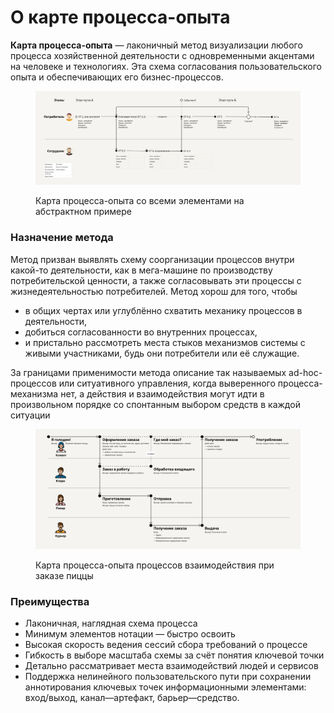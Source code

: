 # О карте процесса-опыта

**Карта процесса-опыта** — лаконичный метод визуализации любого процесса хозяйственной деятельности с одновременными акцентами на человеке и технологиях. Эта схема согласования пользовательского опыта и обеспечивающих его бизнес-процессов.

<figure><img src="https://github.com/Byndyusoft/xp-mapping/blob/main/illustrations/xpm-all-elements-template.jpg?raw=true" alt=""><figcaption><p>Карта процесса-опыта со всеми элементами на абстрактном примере</p></figcaption></figure>

### Назначение метода <a href="#user-content-purpose" id="user-content-purpose"></a>

Метод призван выявлять схему соорганизации процессов внутри какой-то деятельности, как в мега-машине по производству потребительской ценности, а также согласовывать эти процессы с жизнедеятельностью потребителей. Метод хорош для того, чтобы

* в общих чертах или углублённо схватить механику процессов в деятельности,
* добиться согласованности во внутренних процессах,
* и пристально рассмотреть места стыков механизмов системы с живыми участниками, будь они потребители или её служащие.

За границами применимости метода описание так называемых ad-hoc-процессов или ситуативного управления, когда выверенного процесса-механизма нет, а действия и взаимодействия могут идти в произвольном порядке со спонтанным выбором средств в каждой ситуации

<figure><img src=".gitbook/assets/Pizza Collaboration XPM@2x.png" alt=""><figcaption><p>Карта процесса-опыта процессов взаимодействия при заказе пиццы</p></figcaption></figure>

### Преимущества

* Лаконичная, наглядная схема процесса
* Минимум элементов нотации — быстро освоить
* Высокая скорость ведения сессий сбора требований о процессе
* Гибкость в выборе масштаба схемы за счёт понятия ключевой точки
* Детально рассматривает места взаимодействий людей и сервисов
* Поддержка нелинейного пользовательского пути при сохранении аннотирования ключевых точек информационными элементами: вход/выход, канал—артефакт, барьер—средство.

